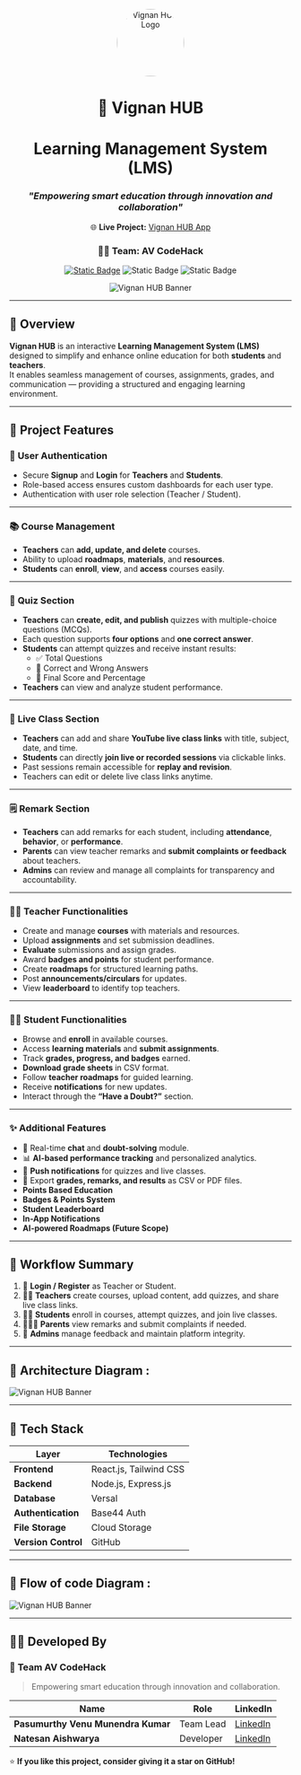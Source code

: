 <p align="center">
  <img src="src/logo.png" alt="Vignan HUB Logo" width="120" height="120" style="border-radius: 50%; object-fit: cover;">
</p>
<div align="center">

# 🧠 **Vignan HUB**
# Learning Management System (LMS)
### _"Empowering smart education through innovation and collaboration"_

🌐 **Live Project:** [Vignan HUB App](https://vignan-hub-av.base44.app)  
### 👨‍💻 Team: **AV CodeHack**

[![Static Badge](https://img.shields.io/badge/Project-VignanHUB-blue?style=flat-square&logo=github)](https://vignan-hub-av.base44.app)
![Static Badge](https://img.shields.io/badge/Status-Active-success?style=flat-square)
![Static Badge](https://img.shields.io/badge/Version-1.0.0-orange?style=flat-square)


![Vignan HUB Banner](https://github.com/venupasumurthy/Vignan-Hub-AV/blob/main/Black%20Minimalist%20Motivation%20Quote%20LinkedIn%20Banner.png?raw=true)


</div>

---

## 🏫 Overview
**Vignan HUB** is an interactive **Learning Management System (LMS)** designed to simplify and enhance online education for both **students** and **teachers**.  
It enables seamless management of courses, assignments, grades, and communication — providing a structured and engaging learning environment.

---

## 🚀 Project Features

### 🔐 **User Authentication**
- Secure **Signup** and **Login** for **Teachers** and **Students**.  
- Role-based access ensures custom dashboards for each user type.  
- Authentication with user role selection (Teacher / Student).  

---
### 📚 **Course Management**
- **Teachers** can **add, update, and delete** courses.  
- Ability to upload **roadmaps**, **materials**, and **resources**.  
- **Students** can **enroll**, **view**, and **access** courses easily.  
---
### 🧠 **Quiz Section**
- **Teachers** can **create, edit, and publish** quizzes with multiple-choice questions (MCQs).  
- Each question supports **four options** and **one correct answer**.  
- **Students** can attempt quizzes and receive instant results:
  - ✅ Total Questions  
  - 🎯 Correct and Wrong Answers  
  - 🏁 Final Score and Percentage  
- **Teachers** can view and analyze student performance.  
---
### 🎥 **Live Class Section**
- **Teachers** can add and share **YouTube live class links** with title, subject, date, and time.  
- **Students** can directly **join live or recorded sessions** via clickable links.  
- Past sessions remain accessible for **replay and revision**.  
- Teachers can edit or delete live class links anytime.  
---
### 🗒️ **Remark Section**
- **Teachers** can add remarks for each student, including **attendance**, **behavior**, or **performance**.  
- **Parents** can view teacher remarks and **submit complaints or feedback** about teachers.  
- **Admins** can review and manage all complaints for transparency and accountability.  
---
### 👩‍🏫 Teacher Functionalities
- Create and manage **courses** with materials and resources.  
- Upload **assignments** and set submission deadlines.  
- **Evaluate** submissions and assign grades.  
- Award **badges and points** for student performance.  
- Create **roadmaps** for structured learning paths.  
- Post **announcements/circulars** for updates.  
- View **leaderboard** to identify top teachers.  

---

### 👨‍🎓 Student Functionalities
- Browse and **enroll** in available courses.  
- Access **learning materials** and **submit assignments**.  
- Track **grades, progress, and badges** earned.  
- **Download grade sheets** in CSV format.  
- Follow **teacher roadmaps** for guided learning.  
- Receive **notifications** for new updates.  
- Interact through the **“Have a Doubt?”** section.  

---

### ✨ Additional Features
- 💬 Real-time **chat** and **doubt-solving** module.  
- 📊 **AI-based performance tracking** and personalized analytics.  
- 🔔 **Push notifications** for quizzes and live classes.  
- 📁 Export **grades, remarks, and results** as CSV or PDF files.  
- **Points Based Education**
- **Badges & Points System**  
- **Student Leaderboard**  
- **In-App Notifications**  
- **AI-powered Roadmaps (Future Scope)**  

---

## 🧭 **Workflow Summary**

1. 🔑 **Login / Register** as Teacher or Student.  
2. 👩‍🏫 **Teachers** create courses, upload content, add quizzes, and share live class links.  
3. 👨‍🎓 **Students** enroll in courses, attempt quizzes, and join live classes.  
4. 👨‍👩‍👧 **Parents** view remarks and submit complaints if needed.  
5. 🧾 **Admins** manage feedback and maintain platform integrity.

---

## 🧱 Architecture Diagram :

![Vignan HUB Banner](https://github.com/venupasumurthy/Vignan-Hub-AV/blob/main/Arch%20Diagram%201.jpg?raw=true)

---


## 🧰 Tech Stack

| Layer | Technologies |
|--------|---------------|
| **Frontend** | React.js, Tailwind CSS |
| **Backend** | Node.js, Express.js |
| **Database** | Versal |
| **Authentication** | Base44 Auth |
| **File Storage** | Cloud Storage |
| **Version Control** | GitHub |

---

## 🧱 Flow of code Diagram :

![Vignan HUB Banner](https://github.com/venupasumurthy/Vignan-Hub-AV/blob/main/Flow%20of%20Code.jpg?raw=true)

---

## 🧑‍💻 **Developed By**

### 👥 **Team AV CodeHack**
> Empowering smart education through innovation and collaboration.

| Name | Role | LinkedIn |
|------|------|-----------|
| **Pasumurthy Venu Munendra Kumar** | Team Lead | [LinkedIn](https://www.linkedin.com/in/venupasumurthy/) |
| **Natesan Aishwarya** | Developer | [LinkedIn](http://www.linkedin.com/in/aishwarya-natesan-bb48a1360) |

⭐ **If you like this project, consider giving it a star on GitHub!**




